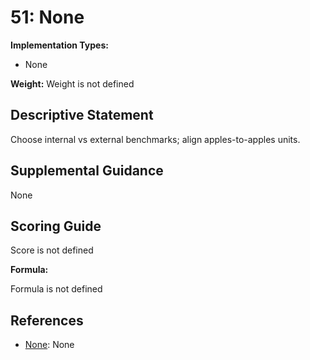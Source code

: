 # 51: None

**Implementation Types:**

- None

**Weight:** Weight is not defined

## Descriptive Statement

Choose internal vs external benchmarks; align apples-to-apples units.

## Supplemental Guidance

None

## Scoring Guide

Score is not defined

**Formula:**

Formula is not defined

## References

- [None](None): None

